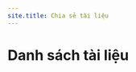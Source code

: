```yaml
---
site.title: Chia sẻ tài liệu
---
```

# Danh sách tài liệu
<!---
## Tiếng Anh
1. Tài liệu TOEIC chọn lọc [https://www.facebook.com/groups/2179620125452047/search/?query=%23Share_TiengAnh&epa=SEARCH_BOX](https://www.facebook.com/groups/2179620125452047/search/?query=%23Share_TiengAnh&epa=SEARCH_BOX)
-->
